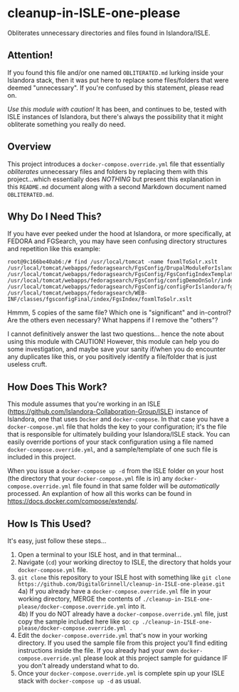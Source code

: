 # cleanup-in-ISLE-one-please
Obliterates unnecessary directories and files found in Islandora/ISLE.

## Attention!  
If you found this file and/or one named `OBLITERATED.md` lurking inside your Islandora stack, then it was put here to replace some files/folders that were deemed "unnecessary".  If you're confused by this statement, please read on.

*Use this module with caution!*  It has been, and continues to be, tested with ISLE instances of Islandora, but there's always the possibility that it might obliterate something you really do need.

## Overview
This project introduces a `docker-compose.override.yml` file that essentially _obliterates_ unnecessary files and folders by replacing them with this project...which essentially does *NOTHING* but present this explanation in this `README.md` document along with a second Markdown document named `OBLITERATED.md`.

## Why Do I Need This?
If you have ever peeked under the hood at Islandora, or more specifically, at FEDORA and FGSearch, you may have seen confusing directory structures and repetition like this example:

```
root@9c166be40ab6:/# find /usr/local/tomcat -name foxmlToSolr.xslt
/usr/local/tomcat/webapps/fedoragsearch/FgsConfig/DrupalModuleForIslandora/islandora_gsearch/FgsConfigIndexTemplate/Solr/foxmlToSolr.xslt
/usr/local/tomcat/webapps/fedoragsearch/FgsConfig/FgsConfigIndexTemplate/Solr/foxmlToSolr.xslt
/usr/local/tomcat/webapps/fedoragsearch/FgsConfig/configDemoOnSolr/index/FgsIndex/foxmlToSolr.xslt
/usr/local/tomcat/webapps/fedoragsearch/FgsConfig/configForIslandora/fgsconfigFinal/index/FgsIndex/foxmlToSolr.xslt
/usr/local/tomcat/webapps/fedoragsearch/WEB-INF/classes/fgsconfigFinal/index/FgsIndex/foxmlToSolr.xslt
```
Hmmm, 5 copies of the same file?  Which one is "significant" and in-control?  Are the others even necessary?  What happens if I remove the "others"?

I cannot definitively answer the last two questions... hence the note about using this module with CAUTION!  However, this module can help you do some investigation, and maybe save your sanity if/when you do encounter any duplicates like this, or you positively identify a file/folder that is just useless cruft.

## How Does This Work?
This module assumes that you're working in an ISLE (https://github.com/Islandora-Collaboration-Group/ISLE) instance of Islandora, one that uses `Docker` and `docker-compose`.  In that case you have a `docker-compose.yml` file that holds the key to your configuration; it's the file that is responsible for ultimately building your Islandora/ISLE stack.  You can easily override portions of your stack configuration using a file named `docker-compose.override.yml`, and a sample/template of one such file is included in this project.  

When you issue a `docker-compose up -d` from the ISLE folder on your host (the directory that your `docker-compose.yml` file is in) any `docker-compose.override.yml` file found in that same folder will be *automatically* processed.  An explantion of how all this works can be found in https://docs.docker.com/compose/extends/.

## How Is This Used?
It's easy, just follow these steps...

  1) Open a terminal to your ISLE host, and in that terminal...  
  2) Navigate (`cd`) your working directoy to ISLE, the directory that holds your `docker-compose.yml` file.  
  3) `git clone` this repository to your ISLE host with something like `git clone https://github.com/DigitalGrinnell/cleanup-in-ISLE-one-please.git`  
  4a) If you already have a `docker-compose.override.yml` file in your working directory, MERGE the contents of `./cleanup-in-ISLE-one-please/docker-compose.override.yml` into it.  
  4b) If you do NOT already have a `docker-compose.override.yml` file, just copy the sample included here like so: `cp ./cleanup-in-ISLE-one-please/docker-compose.override.yml .`  
  5) Edit the `docker-compose.override.yml` that's now in your working directory.  If you used the sample file from this project you'll find editing instructions inside the file.  If you already had your own `docker-compose.override.yml` please look at this project sample for guidance IF you don't already understand what to do.  
  6) Once your `docker-compose.override.yml` is complete spin up your ISLE stack with `docker-compose up -d` as usual.

